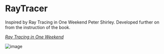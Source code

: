 # RayTracer
Inspired by Ray Tracing in One Weekend Peter Shirley. Developed further on from the instruction of the book.

[_Ray Tracing in One Weekend_](https://raytracing.github.io/books/RayTracingInOneWeekend.html)


![image](https://github.com/user-attachments/assets/6f1247ae-8fcd-4ac5-8be2-7a01bb22e746)

